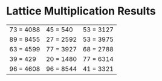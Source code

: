 # Lattice Multiplication Results

|   |   |   |
|---|---|---|
| 73 = 4088 | 45 = 540 | 53 = 3127 |
| 89 = 8455 | 27 = 2592 | 53 = 3975 |
| 63 = 4599 | 77 = 3927 | 68 = 2788 |
| 39 = 429 | 20 = 1480 | 77 = 6314 |
| 96 = 4608 | 96 = 8544 | 41 = 3321 |
